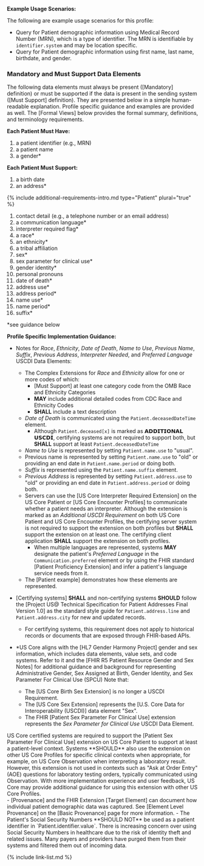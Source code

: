 
**Example Usage Scenarios:**

The following are example usage scenarios for this profile:

-   Query for Patient demographic information using Medical Record
    Number (MRN), which is a type of identifier. The MRN is identifiable
    by `identifier.system` and may be location specific.
-   Query for Patient demographic information using first name, last
    name, birthdate, and gender.

### Mandatory and Must Support Data Elements


The following data elements must always be present ([Mandatory] definition) or must be supported if the data is present in the sending system ([Must Support] definition). They are presented below in a simple human-readable explanation. Profile specific guidance and examples are provided as well. The [Formal Views] below provides the formal summary, definitions, and terminology requirements.  

**Each Patient Must Have:**

1. a patient identifier (e.g., MRN)
1. a patient name
1. a gender*

**Each Patient Must Support:**

1. a birth date
1. an address*

{% include additional-requirements-intro.md type="Patient" plural="true" %}

1. contact detail (e.g., a telephone number or an email address)
2. a communication language*
3. <span class="bg-success" markdown="1">interpreter required flag*</span><!-- new-content -->
4. a race*
5. an ethnicity*
6. a tribal affiliation
7. sex*
8. <span class="bg-success" markdown="1">sex parameter for clinical use*</span><!-- new-content -->
9. gender identity*
10. <span class="bg-success" markdown="1">personal pronouns</span><!-- new-content -->
11. date of death*
12. <span class="bg-success" markdown="1">address use*</span><!-- new-content -->
12. <span class="bg-success" markdown="1">address period*</span><!-- new-content -->
13. <span class="bg-success" markdown="1">name use*</span><!-- new-content -->
13. <span class="bg-success" markdown="1">name period*</span><!-- new-content -->
14. suffix*

*see guidance below

**Profile Specific Implementation Guidance:**
- Notes for *Race*, *Ethnicity*, *Date of Death*, <span class="bg-success" markdown="1">*Name to Use*</span><!-- new-content -->, *Previous Name*, *Suffix*, *Previous Address*, <span class="bg-success" markdown="1">*Interpreter Needed*</span><!-- new-content -->, and *Preferred Language* USCDI Data Elements: 
  - The Complex Extensions for *Race* and *Ethnicity* allow for one or more codes of which:
    - [Must Support] at least one category code from the OMB Race and Ethnicity Categories
    - **MAY** include additional detailed codes from CDC Race and Ethnicity Codes
    - **SHALL** include a text description
  - *Date of Death* is communicated using the `Patient.deceasedDateTime` element.
    - Although `Patient.deceased[x]` is marked as 𝗔𝗗𝗗𝗜𝗧𝗜𝗢𝗡𝗔𝗟 𝗨𝗦𝗖𝗗𝗜, certifying systems are not required to support both, but **SHALL** support at least `Patient.deceasedDateTime`
  - <span class="bg-success" markdown="1">*Name to Use* is represented by setting `Patient.name.use` to "usual".</span><!-- new-content -->
  - Previous name is represented by setting `Patient.name.use` to "old" or providing an end date in `Patient.name.period` or doing both.
  - *Suffix* is represented using the `Patient.name.suffix` element.
  - *Previous Address* is represented by setting `Patient.address.use` to "old" or providing an end date in `Patient.address.period` or doing both.
  - <span class="bg-success" markdown="1">Servers can use the [US Core Interpreter Required Extension] on the US Core Patient or [US Core Encounter Profiles] to communicate whether a patient needs an interpreter. Although the extension is marked as an *Additional USCDI Requirement* on both US Core Patient and US Core Encounter Profiles, the certifying server system is not required to support the extension on both profiles but **SHALL** support the extension on at least one. The certifying client application **SHALL** support the extension on both profiles.</span><!-- new-content -->
     - <span class="bg-success" markdown="1">When multiple languages are represented, systems **MAY** designate the patient's *Preferred Language* in the `Communication.preferred` element or by using the FHIR standard [Patient Proficiency Extension] and infer a patient's language service needs from it.</span><!-- new-content -->
  - The [Patient example] demonstrates how these elements are represented.

- [Certifying systems] **SHALL** and non-certifying systems **SHOULD** follow the [Project US@ Technical Specification for Patient Addresses Final Version 1.0] as the standard style guide for `Patient.address.line` and  `Patient.address.city` for new and updated records.

   - For certifying systems, this requirement does not apply to historical records or documents that are exposed through FHIR-based APIs.

- \*US Core aligns with the [HL7 Gender Harmony Project] gender and sex information, which includes data elements, value sets, and code systems. Refer to it and the [FHIR R5 Patient Resource Gender and Sex Notes] for additional guidance and background for representing Administrative Gender, Sex Assigned at Birth, Gender Identity, <span class="bg-success" markdown="1"> and Sex Parameter For Clinical Use (SPCU)</span><!-- new-content --> Note that:
  - The [US Core Birth Sex Extension] is no longer a USCDI Requirement.
  - The [US Core Sex Extension] <span class="bg-success" markdown="1">represents</span><!-- new-content --> the [U.S. Core Data for Interoperability (USCDI)] data element "Sex".
  - <span class="bg-success" markdown="1">The FHIR [Patient Sex Parameter For Clinical Use] extension represents the *Sex Parameter for Clinical Use* USCDI Data Element.</span><!-- new-content -->

<div class="stu-note" markdown="1">
<div class="bg-success" markdown="1">
 US Core certified systems are required to support the [Patient Sex Parameter For Clinical Use] extension on US Core Patient to support at least a patient-level context. Systems **SHOULD** also use the extension on other US Core Profiles for specific clinical contexts when appropriate, for example, on US Core Observation when interpreting a laboratory result. However, this extension is not used in contexts such as "Ask at Order Entry" (AOE) questions for laboratory testing orders, typically communicated using Observation. With more implementation experience and user feedback, US Core may provide additional guidance for using this extension with other US Core Profiles.
</div><!-- new-content -->
</div><!-- stu-note -->
- [Provenance] and the FHIR Extension [Target Element] can document how individual patient demographic data was captured. See [Element Level Provenance] on the [Basic Provenance] page for more information.
- The Patient's Social Security Numbers **SHOULD NOT** be used as a patient identifier in `Patient.identifier.value`. There is increasing concern over using Social Security Numbers in healthcare due to the risk of identity theft and related issues. Many payers and providers have purged them from their systems and filtered them out of incoming data.

{% include link-list.md %}
